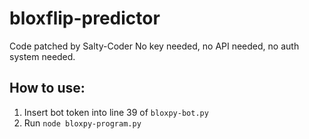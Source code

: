 # bloxflip-predictor

Code patched by Salty-Coder
No key needed, no API needed, no auth system needed.

## How to use:
1. Insert bot token into line 39 of `bloxpy-bot.py`
2. Run `node bloxpy-program.py`
